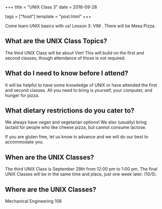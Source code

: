 +++
title = "UNIX Class 3"
date = 2018-09-28

tags = ["food"]
template = "post.html"
+++

Come learn UNIX basics with us! Lesson 3: VIM . There will be Mesa Pizza. 

<!-- more -->

## What are the UNIX Class Topics?

The third UNIX Class will be about Vim! This will build on the first and second classes, though attendance of those is not required.

## What do I need to know before I attend?

It will be helpful to have some knowledge of UNIX or have attended the first and second classes. All you need to bring is yourself, your computer, and hunger for pizza. 

## What dietary restrictions do you cater to?

We always have vegan and vegetarian options! We also (usually) bring lactaid for people who like cheese pizza, but cannot consume lactose. 

If you are gluten free, let us know in advance and we will do our best to accommodate you.

## When are the UNIX Classes?
The third UNIX Class is September 28th from 12:00 pm to 1:00 pm. The final UNIX Classes will be in the same time and place, just one week later. (10/5).

## Where are the UNIX Classes?
Mechanical Engineering 108
